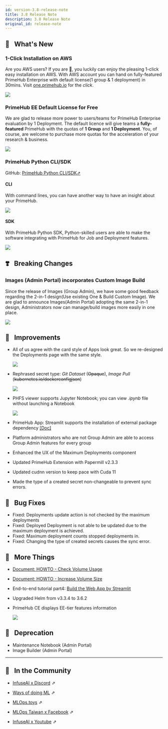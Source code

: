 ```yaml
---
id: version-3.8-release-note
title: 3.8 Release Note
description: 3.8 Release Note
original_id: release-note
---
```


## 🌟 &NonBreakingSpace; What's New

### 1-Click Installation on AWS

Are you AWS users? If you are 🎉, you luckily can enjoy the pleasing 1-click easy installation on AWS. With AWS account you can hand on fully-featured PrimeHub Enterprise with default license(1 group & 1 deployment) in 30mins. Visit [one.primehub.io](https://one.primehub.io) for the *click*.

![](assets/release-v38-1-click.png)

### PrimeHub EE Default License for Free

We are glad to release more power to users/teams for PrimeHub Enterprise evaluation  by 1 Deployment. The default licence will give teams a **fully-featured** PrimeHub with the quotas of **1 Group** and **1 Deployment**. You, of course, are welcome to purchase more quotas for the acceleration of your research & business.

![](assets/release-v38-default-license.png)


### PrimeHub Python CLI/SDK

GitHub: [PrimeHub Python CLI/SDK&neArr;](https://github.com/InfuseAI/primehub-python-sdk)

#### CLI

With command lines, you can have another way to have an insight about your PrimeHub.

![](assets/release-v38-cli.png)

#### SDK

With PrimeHub Python SDK, Python-skilled users are able to make the software integrating with PrimeHub for Job and Deployment features.

![](assets/release-v38-sdk.png)


## ❣️ &NonBreakingSpace; Breaking Changes

### Images (Admin Portal) incorporates Custom Image Build

Since the release of Images (Group Admin), we have some good feedback regarding the 2-in-1 design(Use existing One & Build Custom Image). We are glad to announce Images(Admin Portal) adopting the same 2-in-1 design, Administrators now can manage/build images more easily in one place.

![](assets/release-v38-custom-image.png)

## 🚀 &NonBreakingSpace; Improvements

+ All of us agree with the card style of Apps look great. So we re-designed the Deployments page with the same style.
  
  ![](assets/release-v38-card-style.png)

+ Rephrased secret type: *Git Dataset* (~~Opaque~~), *Image Pull* (~~kubernetes.io/dockerconfigjson~~)
  
  ![](assets/release-v38-secret-type.png)

+ PHFS viewer supports Jupyter Notebook; you can view *.ipynb* file without launching a Notebook
  
  ![](assets/release-v38-notebook-viewer.png)

+ PrimeHub App: Streamlit supports the installation of external package dependency [[Doc]](primehub-app-builtin-streamlit#external-dependencies)
+ Platform administrators who are not Group Admin are able to access Group Admin features for every group
+ Enhanced the UX of the Maximum Deployments component
+ Updated PrimeHub Extension with Papermill v2.3.3
+ Updated cudnn version to keep pace with Cuda 11
+ Made the type of a created secret non-changeable to prevent sync errors.


## 🧰 &NonBreakingSpace; Bug Fixes

+ Fixed: Deployments update action is not checked by the maximum deployments
+ Fixed: Deployed Deployment is not able to be updated due to the maximum deployment is achieved.
+ Fixed: Maximum deployment counts stopped deployments in.
+ Fixed: Changing the type of created secrets causes the sync error.

## 💫 &NonBreakingSpace; More Things

+ [Document: HOWTO - Check Volume Usage](tasks/howto-check-vol-usage)
+ [Document: HOWTO - Increase Volume Size](tasks/howto-resize-vol)

+ End-to-end tutorial part4: [Build the Web App by Streamlit](primehub-end-to-end-tutorial-4)

+ Upgraded Helm from v3.3.4 to 3.6.2

+ PrimeHub CE displays EE-tier features information
  
  ![](assets/release-v38-ce-pro.png)





## 🌇 &NonBreakingSpace; Deprecation

+ Maintenance Notebook (Admin Portal)
+ Image Builder (Admin Portal)

---

## 🎪 &NonBreakingSpace; In the Community

+ [InfuseAI x Discord](https://discord.gg/CrAxQznedH) &neArr;

+ [Ways of doing ML](https://waysof.ml) &neArr;

+ [MLOps.toys](https://mlops.toys/) &neArr;

+ [MLOps Taiwan x Facebook](https://www.facebook.com/groups/mlopstw/) &neArr;

+ [InfuseAI x Youtube](https://www.youtube.com/channel/UCbbRUfqKPWfZxZY62Pian-g) &neArr;
